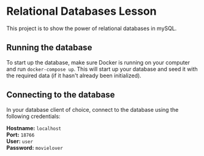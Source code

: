 # Relational Databases Lesson

This project is to show the power of relational databases in mySQL.

## Running the database

To start up the database, make sure Docker is running on your computer and run `docker-compose up`. This will start up your database and seed it with the required data (if it hasn't already been initialized).

## Connecting to the database

In your database client of choice, connect to the database using the following credentials:

**Hostname:** `localhost`\
**Port:** `18766`\
**User:** `user`\
**Password:** `movielover`
